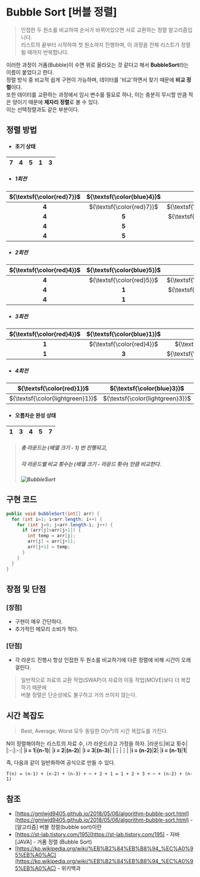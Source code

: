 Bubble Sort [버블 정렬]
=======================
> 인접한 두 원소를 비교하여 순서가 바뀌어있으면 서로 교환하는 정렬 알고리즘입니다.   
리스트의 끝부터 시작하여 첫 원소까지 진행하며, 이 과정을 전체 리스트가 정렬될 때까지 반복합니다.

이러한 과정이 거품(Bubble)이 수면 위로 올라오는 것 같다고 해서 **BubbleSort**라는 이름이 붙었다고 한다.   
정렬 방식 중 비교적 쉽게 구현이 가능하며, 데이터를 '비교'하면서 찾기 때문에 **비교 정렬**이다.   
또한 데이터를 교환하는 과정에서 임시 변수를 필요로 하나, 이는 충분히 무시할 만큼 적은 양이기 때문에 **제자리 정렬**로 볼 수 있다.   
이는 선택정렬과도 같은 부분이다.

정렬 방법
----------------
- #### 초기 상태
|7|4|5|1|3|
|:-:|:-:|:-:|:-:|:-:|

- ##### 1회전
|${\textsf{\color{red}7}}$|${\textsf{\color{blue}4}}$|5|1|3|
|:-:|:-:|:-:|:-:|:-:|
|**4**|${\textsf{\color{red}7}}$|${\textsf{\color{blue}5}}$|**1**|**3**|
|**4**|**5**|${\textsf{\color{red}7}}$|${\textsf{\color{blue}1}}$|**3**|
|**4**|**5**|**1**|${\textsf{\color{red}7}}$|${\textsf{\color{blue}3}}$|
|**4**|**5**|**1**|**3**|${\textsf{\color{lightgreen}7}}$|

- ##### 2회전
|${\textsf{\color{red}4}}$|${\textsf{\color{blue}5}}$|1|3|${\textsf{\color{lightgreen}7}}$|
|:-:|:-:|:-:|:-:|:-:|
|**4**|${\textsf{\color{red}5}}$|${\textsf{\color{blue}1}}$|**3**|${\textsf{\color{lightgreen}7}}$|
|**4**|**1**|${\textsf{\color{red}5}}$|${\textsf{\color{blue}3}}$|${\textsf{\color{lightgreen}7}}$|
|**4**|**1**|**3**|${\textsf{\color{lightgreen}5}}$|${\textsf{\color{lightgreen}7}}$|

- ##### 3회전
|${\textsf{\color{red}4}}$|${\textsf{\color{blue}1}}$|3|${\textsf{\color{lightgreen}5}}$|${\textsf{\color{lightgreen}7}}$|
|:-:|:-:|:-:|:-:|:-:|
|**1**|${\textsf{\color{red}4}}$|${\textsf{\color{blue}3}}$|${\textsf{\color{lightgreen}5}}$|${\textsf{\color{lightgreen}7}}$|
|**1**|**3**|${\textsf{\color{lightgreen}4}}$|${\textsf{\color{lightgreen}5}}$|${\textsf{\color{lightgreen}7}}$|

- ##### 4회전
|${\textsf{\color{red}1}}$|${\textsf{\color{blue}3}}$|${\textsf{\color{lightgreen}4}}$|${\textsf{\color{lightgreen}5}}$|${\textsf{\color{lightgreen}7}}$|
|:-:|:-:|:-:|:-:|:-:|
|${\textsf{\color{lightgreen}1}}$|${\textsf{\color{lightgreen}3}}$|${\textsf{\color{lightgreen}4}}$|${\textsf{\color{lightgreen}5}}$|${\textsf{\color{lightgreen}7}}$|

- #### 오름차순 완성 상태
|1|3|4|5|7|
|:-:|:-:|:-:|:-:|:-:|

>##### 총 라운드는 (배열 크기 - 1) 번 진행되고,   
>##### 각 라운드별 비교 횟수는 (배열 크기 - 라운드 횟수) 만큼 비교한다.   
>##### ![BubbleSort](https://upload.wikimedia.org/wikipedia/commons/3/37/Bubble_sort_animation.gif)   

구현 코드
----------------
```java
public void bubbleSort(int[] arr) {
  for (int i=1; i<arr.length; i++) {
    for (int j=0; j<arr.length-i; j++) {
      if (arr[j]>arr[j+1]) {
        int temp = arr[j];
        arr[j] = arr[j+1];
        arr[j+1] = temp;
      }
    }
  }
}
```
장점 및 단점
----------------
### [장점]
- 구현이 매우 간단하다.
- 추가적인 메모리 소비가 적다.
### [단점]
- 각 라운드 진행시 항상 인접한 두 원소를 비교하기에 다른 정렬에 비해 시간이 오래 걸린다.

> 일반적으로 자료의 교환 작업(SWAP)이 자료의 이동 작업(MOVE)보다 더 복잡하기 때문에   
버블 정렬은 단순성에도 불구하고 거의 쓰이지 않는다.

시간 복잡도
----------------
> Best, Average, Worst 모두 동일한 O(n²)의 시간 복잡도를 가진다.

N이 정렬해야하는 리스트의 자료 수, i가 라운드라고 가정을 하자.
|라운드|비교 횟수|
|:-:|:-:|
|**i = 1**|**(n-1)**|
|**i = 2**|**(n-2)**|
|**i = 3**|**(n-3)**|
|**⋮**|**⋮**|
|**i = (n-2)**|**2**|
|**i = (n-1)**|**1**|

즉, 다음과 같이 일반화하여 공식으로 만들 수 있다.   
    
``T(n) = (n-1) + (n-2) + (n-3) + ⋯ + 2 + 1
  = 1 + 2 + 3 + ⋯ + (n-2) + (n-1)``

참조
----------------
- [https://gmlwjd9405.github.io/2018/05/06/algorithm-bubble-sort.html](https://gmlwjd9405.github.io/2018/05/06/algorithm-bubble-sort.html) - [알고리즘] 버블 정렬(bubble sort)이란
- [https://st-lab.tistory.com/195](https://st-lab.tistory.com/195) - 자바 [JAVA] - 거품 정렬 (Bubble Sort)
- [https://ko.wikipedia.org/wiki/%EB%B2%84%EB%B8%94_%EC%A0%95%EB%A0%AC](https://ko.wikipedia.org/wiki/%EB%B2%84%EB%B8%94_%EC%A0%95%EB%A0%AC) - 위키백과
